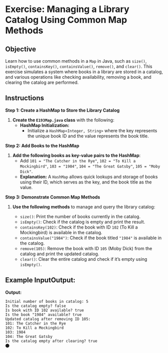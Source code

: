 # Exercise: Managing a Library Catalog Using Common Map Methods

## Objective
Learn how to use common methods in a `Map` in Java, such as `size()`, `isEmpty()`, `containsKey()`, `containsValue()`, `remove()`, and `clear()`. This exercise simulates a system where books in a library are stored in a catalog, and various operations like checking availability, removing a book, and clearing the catalog are performed.

## Instructions

**Step 1: Create a HashMap to Store the Library Catalog**

1. **Create the `E193Map.java` class** with the following:
    - **HashMap Initialization:**
        - Initialize a `HashMap<Integer, String>` where the key represents the unique book ID and the value represents the book title.


**Step 2: Add Books to the HashMap**

1. **Add the following books as key-value pairs to the HashMap**:
    - Add `101 = "The Catcher in the Rye"`, `102 = "To Kill a Mockingbird"`, `103 = "1984"`, `104 = "The Great Gatsby"`, `105 = "Moby Dick"`.
    - **Explanation:** A `HashMap` allows quick lookups and storage of books using their ID, which serves as the key, and the book title as the value.

**Step 3: Demonstrate Common Map Methods**

1. **Use the following methods** to manage and query the library catalog:

    - `size()`: Print the number of books currently in the catalog.
    - `isEmpty()`: Check if the catalog is empty and print the result.
    - `containsKey(102)`: Check if the book with ID `102` (To Kill a Mockingbird) is available in the catalog.
    - `containsValue("1984")`: Check if the book titled `"1984"` is available in the catalog.
    - `remove(105)`: Remove the book with ID `105` (Moby Dick) from the catalog and print the updated catalog.
    - `clear()`: Clear the entire catalog and check if it’s empty using `isEmpty()`.

## Example InputOutput:

**Output:**

```plaintext
Initial number of books in catalog: 5
Is the catalog empty? false
Is book with ID 102 available? true
Is the book "1984" available? true
Updated catalog after removing ID 105:
101: The Catcher in the Rye
102: To Kill a Mockingbird
103: 1984
104: The Great Gatsby
Is the catalog empty after clearing? true
​⬤